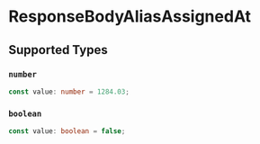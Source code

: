 # ResponseBodyAliasAssignedAt


## Supported Types

### `number`

```typescript
const value: number = 1284.03;
```

### `boolean`

```typescript
const value: boolean = false;
```

